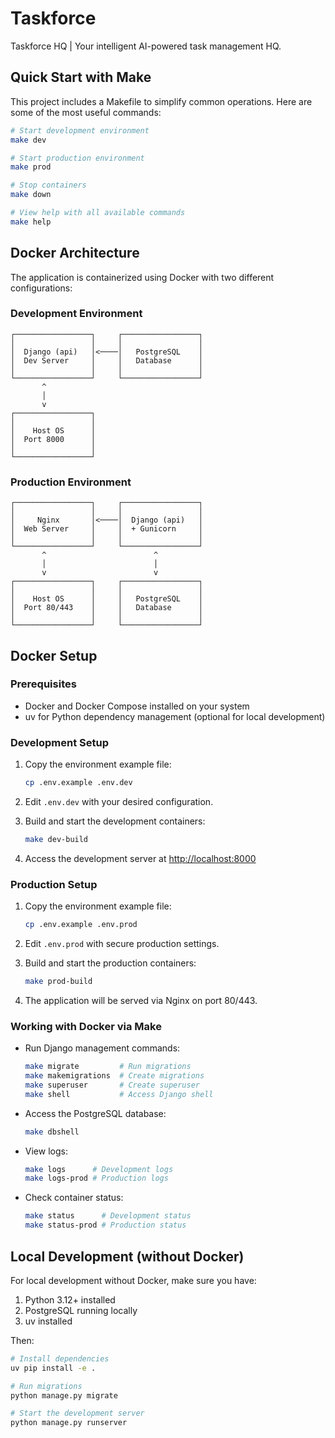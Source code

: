 # Taskforce

Taskforce HQ | Your intelligent AI-powered task management HQ.

## Quick Start with Make

This project includes a Makefile to simplify common operations. Here are some of the most useful commands:

```bash
# Start development environment
make dev

# Start production environment
make prod

# Stop containers
make down

# View help with all available commands
make help
```

## Docker Architecture

The application is containerized using Docker with two different configurations:

### Development Environment
```
┌─────────────────┐     ┌─────────────────┐
│                 │     │                 │
│  Django (api)   │<────│   PostgreSQL    │
│  Dev Server     │     │   Database      │
│                 │     │                 │
└─────────────────┘     └─────────────────┘
       ^
       │
       v
┌─────────────────┐
│                 │
│    Host OS      │
│  Port 8000      │
│                 │
└─────────────────┘
```

### Production Environment
```
┌─────────────────┐     ┌─────────────────┐
│                 │     │                 │
│     Nginx       │<────│  Django (api)   │
│  Web Server     │     │  + Gunicorn     │
│                 │     │                 │
└─────────────────┘     └─────────────────┘
       ^                        ^
       │                        │
       v                        v
┌─────────────────┐     ┌─────────────────┐
│                 │     │                 │
│    Host OS      │     │   PostgreSQL    │
│  Port 80/443    │     │   Database      │
│                 │     │                 │
└─────────────────┘     └─────────────────┘
```

## Docker Setup

### Prerequisites

- Docker and Docker Compose installed on your system
- uv for Python dependency management (optional for local development)

### Development Setup

1. Copy the environment example file:

   ```bash
   cp .env.example .env.dev
   ```

2. Edit `.env.dev` with your desired configuration.

3. Build and start the development containers:

   ```bash
   make dev-build
   ```

4. Access the development server at <http://localhost:8000>

### Production Setup

1. Copy the environment example file:

   ```bash
   cp .env.example .env.prod
   ```

2. Edit `.env.prod` with secure production settings.

3. Build and start the production containers:

   ```bash
   make prod-build
   ```

4. The application will be served via Nginx on port 80/443.

### Working with Docker via Make

- Run Django management commands:
  
  ```bash
  make migrate         # Run migrations
  make makemigrations  # Create migrations
  make superuser       # Create superuser
  make shell           # Access Django shell
  ```

- Access the PostgreSQL database:
  
  ```bash
  make dbshell
  ```

- View logs:
  
  ```bash
  make logs      # Development logs
  make logs-prod # Production logs
  ```

- Check container status:
  
  ```bash
  make status      # Development status
  make status-prod # Production status
  ```

## Local Development (without Docker)

For local development without Docker, make sure you have:

1. Python 3.12+ installed
2. PostgreSQL running locally
3. uv installed

Then:

```bash
# Install dependencies
uv pip install -e .

# Run migrations
python manage.py migrate

# Start the development server
python manage.py runserver
```

